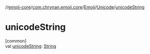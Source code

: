 //[emoji-core](../../../../index.md)/[com.chrynan.emoji.core](../../index.md)/[Emoji](../index.md)/[Unicode](index.md)/[unicodeString](unicode-string.md)

# unicodeString

[common]\
val [unicodeString](unicode-string.md): [String](https://kotlinlang.org/api/latest/jvm/stdlib/kotlin/-string/index.html)
